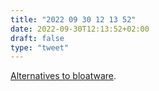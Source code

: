 ```yaml
---
title: "2022 09 30 12 13 52"
date: 2022-09-30T12:13:52+02:00
draft: false
type: "tweet"
---
```

[Alternatives to bloatware](https://github.com/mayfrost/guides/blob/master/ALTERNATIVES.md).
